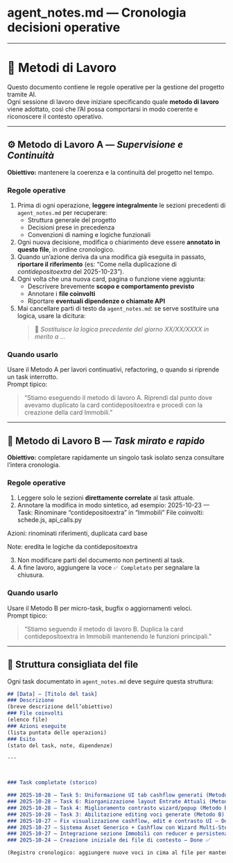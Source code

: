 # agent_notes.md — Cronologia decisioni operative

---

# 🧭 Metodi di Lavoro

Questo documento contiene le regole operative per la gestione del progetto tramite AI.  
Ogni sessione di lavoro deve iniziare specificando quale **metodo di lavoro** viene adottato, così che l’AI possa comportarsi in modo coerente e riconoscere il contesto operativo.

---

## ⚙️ Metodo di Lavoro A — *Supervisione e Continuità*
**Obiettivo:** mantenere la coerenza e la continuità del progetto nel tempo.

### Regole operative
1. Prima di ogni operazione, **leggere integralmente** le sezioni precedenti di `agent_notes.md` per recuperare:
   - Struttura generale del progetto  
   - Decisioni prese in precedenza  
   - Convenzioni di naming e logiche funzionali  
2. Ogni nuova decisione, modifica o chiarimento deve essere **annotato in questo file**, in ordine cronologico.
3. Quando un’azione deriva da una modifica già eseguita in passato, **riportare il riferimento** (es: “Come nella duplicazione di *contidepositoextra* del 2025-10-23”).
4. Ogni volta che una nuova card, pagina o funzione viene aggiunta:
   - Descrivere brevemente **scopo e comportamento previsto**
   - Annotare i **file coinvolti**
   - Riportare **eventuali dipendenze o chiamate API**
5. Mai cancellare parti di testo da `agent_notes.md`: se serve sostituire una logica, usare la dicitura:
   > 🔄 *Sostituisce la logica precedente del giorno XX/XX/XXXX in merito a ...*

### Quando usarlo
Usare il Metodo A per lavori continuativi, refactoring, o quando si riprende un task interrotto.  
Prompt tipico:  
> “Stiamo eseguendo il metodo di lavoro A. Riprendi dal punto dove avevamo duplicato la card contidepositoextra e procedi con la creazione della card Immobili.”

---

## 🧩 Metodo di Lavoro B — *Task mirato e rapido*
**Obiettivo:** completare rapidamente un singolo task isolato senza consultare l’intera cronologia.

### Regole operative
1. Leggere solo le sezioni **direttamente correlate** al task attuale.
2. Annotare la modifica in modo sintetico, ad esempio:
2025-10-23 — Task: Rinominare “contidepositoextra” in “Immobili”
File coinvolti: schede.js, api_calls.py

Azioni: rinominati riferimenti, duplicata card base

Note: eredita le logiche da contidepositoextra

3. Non modificare parti del documento non pertinenti al task.
4. A fine lavoro, aggiungere la voce `✅ Completato` per segnalare la chiusura.

### Quando usarlo
Usare il Metodo B per micro-task, bugfix o aggiornamenti veloci.  
Prompt tipico:  
> “Stiamo seguendo il metodo di lavoro B. Duplica la card contidepositoextra in Immobili mantenendo le funzioni principali.”

---

## 🧾 Struttura consigliata del file

Ogni task documentato in `agent_notes.md` deve seguire questa struttura:

```markdown
## [Data] — [Titolo del task]
### Descrizione
(breve descrizione dell’obiettivo)
### File coinvolti
(elenco file)
### Azioni eseguite
(lista puntata delle operazioni)
### Esito
(stato del task, note, dipendenze)

---



### Task completate (storico)

### 2025-10-28 — Task 5: Uniformazione UI tab cashflow generati (Metodo A) — Done
### 2025-10-28 — Task 6: Riorganizzazione layout Entrate Attuali (Metodo B) — Done
### 2025-10-28 — Task 4: Miglioramento contrasto wizard/popup (Metodo B) — Done
### 2025-10-28 — Task 3: Abilitazione editing voci generate (Metodo B) — Done
### 2025-10-27 — Fix visualizzazione cashflow, edit e contrasto UI — Done ✅
### 2025-10-27 — Sistema Asset Generico + Cashflow con Wizard Multi-Step — Done ✅
### 2025-10-27 — Integrazione sezione Immobili con reducer e persistenza — Done ✅
### 2025-10-24 — Creazione iniziale dei file di contesto — Done ✅

(Registro cronologico: aggiungere nuove voci in cima al file per mantenere l'ordine decrescente.)

